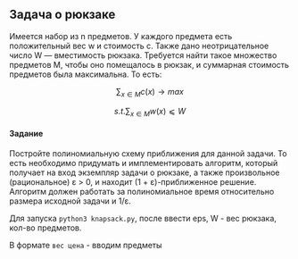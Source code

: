 ## Задача о рюкзаке

Имеется набор из n предметов. У каждого предмета есть положительный вес w
и стоимость c. Также дано неотрицательное число W — вместимость рюкзака. Требуется найти такое множество предметов M, чтобы оно помещалось в рюкзак,
и суммарная стоимость предметов была максимальна. То есть:

$$\sum_{x \in M} c(x) \rightarrow max$$

$$s.t. \sum_{x \in M} w(x) ⩽ W$$

#### Задание

Постройте полиномиальную схему приближения для данной задачи. То есть необходимо придумать и имплементировать алгоритм, который получает на вход экземпляр задачи о рюкзаке, а также произвольное (рациональное) ε > 0, и находит
(1 + ε)-приближенное решение. Алгоритм должен работать за полиномиальное
время относительно размера исходной задачи и 1/ε.

Для запуска `python3 knapsack.py`, после ввести eps, W - вес рюкзака, кол-во предметов. 

В формате `вес цена` - вводим предметы
